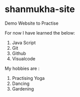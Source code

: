 # shanmukha-site
Demo Website to Practise

For now I have learned the below:
1) Java Script
2) Git
3) Github
4) Visualcode


My hobbies are :

1) Practising Yoga
2) Dancing
3) Gardening
